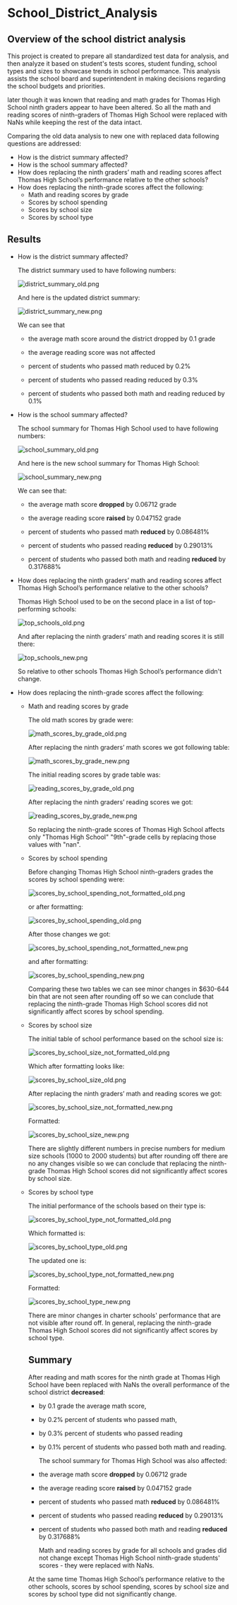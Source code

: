 # School_District_Analysis

## Overview of the school district analysis

This project is created to prepare all standardized test data for analysis, and then analyze  it based on student's tests scores, student funding, school types and sizes to showcase trends in school performance. This analysis assists the school board and superintendent in making decisions regarding the school budgets and priorities.

later though it was known that reading and math grades for Thomas High School ninth graders appear to have been altered. So all the math and reading scores of ninth-graders of Thomas High School were replaced with NaNs while keeping the rest of the data intact.

Comparing the old data analysis to new one with replaced data following questions are addressed:

- How is the district summary affected?
- How is the school summary affected?
- How does replacing the ninth graders’ math and reading scores affect Thomas High School’s performance relative to the other schools?
- How does replacing the ninth-grade scores affect the following:
  - Math and reading scores by grade
  - Scores by school spending
  - Scores by school size
  - Scores by school type



## Results

- How is the district summary affected?

  The district summary used to have following numbers:

  ![district_summary_old.png](./district_summary_old.png)

  And here is the updated district summary:

  ![district_summary_new.png](./district_summary_new.png)

  We can see that 

  - the average math score around the district dropped by 0.1 grade

  - the average reading score was not affected 

  - percent of students who passed math reduced by 0.2%

  - percent of students who passed reading reduced by 0.3%

  - percent of students who passed both math and reading reduced by 0.1%

    

- How is the school summary affected?

  The school summary for Thomas High School used to have following numbers:

  ![school_summary_old.png](./school_summary_old.png)

  And here is the new school summary for Thomas High School:

  ![school_summary_new.png](./school_summary_new.png)

  We can see that:

  - the average math score  **dropped** by 0.06712 grade

  - the average reading score **raised** by 0.047152 grade

  - percent of students who passed math **reduced** by 0.086481%

  - percent of students who passed reading **reduced** by 0.29013%

  - percent of students who passed both math and reading **reduced** by 0.317688%

    

- How does replacing the ninth graders’ math and reading scores affect Thomas High School’s performance relative to the other schools?

  Thomas High School used to be on the second place in a list of top-performing schools:

  ![top_schools_old.png](./top_schools_old.png)

  And after replacing the ninth graders’ math and reading scores it is still there:

  ![top_schools_new.png](./top_schools_new.png)

  So relative to other schools Thomas High School’s performance didn't change.

  

- How does replacing the ninth-grade scores affect the following:

  - Math and reading scores by grade

    The old math scores by grade were:

    ![math_scores_by_grade_old.png](./math_scores_by_grade_old.png)

    After replacing the ninth graders’ math scores we got following table:

    ![math_scores_by_grade_new.png](./math_scores_by_grade_new.png)

    The initial reading scores by grade table was:

    ![reading_scores_by_grade_old.png](./reading_scores_by_grade_old.png)

    After replacing the ninth graders’ reading scores we got:

    ![reading_scores_by_grade_new.png](./reading_scores_by_grade_new.png)

    So replacing the ninth-grade scores of Thomas High School affects only "Thomas High School" "9th"-grade cells by replacing those values with "nan".

  - Scores by school spending

    Before changing Thomas High School ninth-graders grades the scores by school spending were:

    ![scores_by_school_spending_not_formatted_old.png](./scores_by_school_spending_not_formatted_old.png)

    

    or after formatting:

    ![scores_by_school_spending_old.png](./scores_by_school_spending_old.png)

    After those changes we got:

    ![scores_by_school_spending_not_formatted_new.png](./scores_by_school_spending_not_formatted_new.png)

    

    and after formatting:

    ![scores_by_school_spending_new.png](./scores_by_school_spending_new.png)
  
    Comparing these two tables we can see minor changes in $630-644 bin that are not seen after rounding off so we can conclude that replacing the ninth-grade Thomas High School scores did not significantly affect scores by school spending. 
  
  - Scores by school size
  
    The initial table of school performance based on the school size is:
  
    ![scores_by_school_size_not_formatted_old.png](./scores_by_school_size_not_formatted_old.png)
  
    Which after formatting looks like:
  
    ![scores_by_school_size_old.png](./scores_by_school_size_old.png)
  
    After replacing the ninth graders’ math and reading scores we got:
  
    ![scores_by_school_size_not_formatted_new.png](./scores_by_school_size_not_formatted_new.png)
  
    Formatted:
  
    ![scores_by_school_size_new.png](./scores_by_school_size_new.png)
  
    There are slightly different numbers in precise numbers for medium size schools (1000 to 2000 students) but after rounding off there are no any changes visible so we can conclude that replacing the ninth-grade Thomas High School scores did not significantly affect scores by school size. 
  
  - Scores by school type
  
    The initial performance of the schools based on their type is:
  
    ![scores_by_school_type_not_formatted_old.png](./scores_by_school_type_not_formatted_old.png)
  
    Which formatted is:
  
    ![scores_by_school_type_old.png](./scores_by_school_type_old.png)
  
    The updated one is:
  
    ![scores_by_school_type_not_formatted_new.png](./scores_by_school_type_not_formatted_new.png)
  
    Formatted:
  
    ![scores_by_school_type_new.png](./scores_by_school_type_new.png)
  
    There are minor changes in charter schools' performance that are not visible after round off. In general, replacing the ninth-grade Thomas High School scores did not significantly affect scores by school type.
  
    
  
    ## Summary
  
    After reading and math scores for the ninth grade at Thomas High School have been replaced with NaNs the overall performance of the school district **decreased**: 
  
    - by 0.1 grade the average math score, 
  
    - by 0.2% percent of students who passed math, 
  
    - by 0.3% percent of students who passed reading 
  
    - by 0.1% percent of students who passed both math and reading. 
  
      The school summary for Thomas High School was also affected:
  
    - the average math score  **dropped** by 0.06712 grade
  
    - the average reading score **raised** by 0.047152 grade
  
    - percent of students who passed math **reduced** by 0.086481%
  
    - percent of students who passed reading **reduced** by 0.29013%
    
    - percent of students who passed both math and reading **reduced** by 0.317688%
    
      Math and reading scores by grade for all schools and grades did not change except Thomas High School ninth-grade students' scores - they were replaced with NaNs.
    
    At the same time Thomas High School’s performance relative to the other schools, scores by school spending, scores by school size and scores by school type did not significantly change.
    
    

​		



